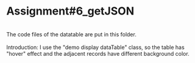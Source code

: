 # Assignment#6_getJSON
<br>The code files of the datatable are put in this folder.
<br><br>Introduction: I use the "demo display dataTable" class, so the table has "hover" effect and the adjacent records have different background color. 

